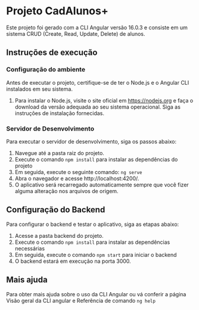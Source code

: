 # Projeto CadAlunos+

Este projeto foi gerado com a CLI Angular versão 16.0.3 e consiste em um sistema CRUD (Create, Read, Update, Delete) de alunos.

## Instruções de execução

### Configuração do ambiente

Antes de executar o projeto, certifique-se de ter o Node.js e o Angular CLI instalados em seu sistema.

1.    Para instalar o Node.js, visite o site oficial em https://nodejs.org e faça o download da versão adequada ao seu sistema operacional. Siga as instruções de instalação fornecidas.

### Servidor de Desenvolvimento

Para executar o servidor de desenvolvimento, siga os passos abaixo:

1.    Navegue até a pasta raiz do projeto.
2.    Execute o comando `npm install` para instalar as dependências do projeto 
3.    Em seguida, execute o seguinte comando: `ng serve`
4.    Abra o navegador e acesse http://localhost:4200/.
5.    O aplicativo será recarregado automaticamente sempre que você fizer alguma alteração nos arquivos de origem.

## Configuração do Backend

Para configurar o backend e testar o aplicativo, siga as etapas abaixo:

1.    Acesse a pasta backend do projeto.
2.    Execute o comando `npm install` para instalar as dependências necessárias 
3.    Em seguida, execute o comando `npm start` para iniciar o backend 
4.    O backend estará em execução na porta 3000.

## Mais ajuda

Para obter mais ajuda sobre o uso da CLI Angular ou vá conferir a página Visão geral da CLI angular e Referência de comando `ng help`
